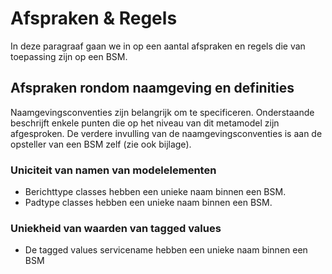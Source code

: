 # Afspraken & Regels

In deze paragraaf gaan we in op een aantal afspraken en regels die van toepassing zijn op een BSM.

## Afspraken rondom naamgeving en definities

Naamgevingsconventies zijn belangrijk om te specificeren. Onderstaande beschrijft enkele punten die op het niveau van dit metamodel zijn afgesproken. De verdere invulling van de naamgevingsconventies is aan de opsteller van een BSM zelf (zie ook bijlage).

### Uniciteit van namen van modelelementen

*	Berichttype classes hebben een unieke naam binnen een BSM.
*	Padtype classes hebben een unieke naam binnen een BSM.

### Uniekheid van waarden van tagged values

*	De tagged values servicename hebben een unieke naam binnen een BSM
